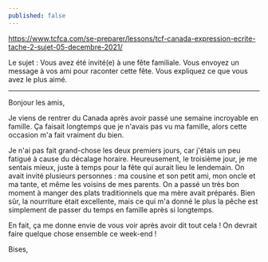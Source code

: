 ```yaml
---
published: false
---
```

https://www.tcfca.com/se-preparer/lessons/tcf-canada-expression-ecrite-tache-2-sujet-05-decembre-2021/

Le sujet : Vous avez été invité(e) à une fête familiale. Vous envoyez un message à vos ami pour raconter cette fête. Vous expliquez ce que vous avez le plus aimé.

---

Bonjour les amis,

Je viens de rentrer du Canada après avoir passé une semaine incroyable en famille. Ça faisait longtemps que je n'avais pas vu ma famille, alors cette occasion m'a fait vraiment du bien.

Je n'ai pas fait grand-chose les deux premiers jours, car j'étais un peu fatigué à cause du décalage horaire. Heureusement, le troisième jour, je me sentais mieux, juste à temps pour la fête qui aurait lieu le lendemain. On avait invité plusieurs personnes : ma cousine et son petit ami, mon oncle et ma tante, et même les voisins de mes parents. On a passé un très bon moment à manger des plats traditionnels que ma mère avait préparés. Bien sûr, la nourriture était excellente, mais ce qui m'a donné le plus la pêche est simplement de passer du temps en famille après si longtemps.

En fait, ça me donne envie de vous voir après avoir dit tout cela ! On devrait faire quelque chose ensemble ce week-end !

Bises,
